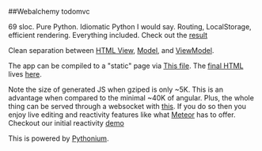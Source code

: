 ##Webalchemy todomvc

69 sloc. Pure Python. Idiomatic Python I would say. Routing, LocalStorage, efficient rendering. Everything included. Check out the [result](http://skariel.org/webalchemy/todomvc.html)

Clean separation between [HTML View](https://github.com/skariel/webalchemy/blob/master/webalchemy/examples/todomvc/static/template/index.html),
[Model](https://github.com/skariel/webalchemy/blob/master/webalchemy/examples/todomvc/todomvc.py#L8-L42),
and [ViewModel](https://github.com/skariel/webalchemy/blob/master/webalchemy/examples/todomvc/todomvc.py#L45-L79).

The app can be compiled to a "static" page via [This file](https://github.com/skariel/webalchemy/blob/master/webalchemy/examples/todomvc/freeze_app.py).
The [final HTML](https://github.com/skariel/webalchemy/blob/master/webalchemy/examples/todomvc/todomvc.html) lives [here](http://skariel.org/webalchemy/todomvc.html).

Note the size of generated JS when gziped is only ~5K. This is an advantage when compared to the minimal ~40K of angular.
Plus, the whole thing can be served through a websocket with [this](https://github.com/skariel/webalchemy/blob/master/webalchemy/examples/todomvc/serve_through_websocket.py). If you do so then you enjoy live editing and reactivity features like what [Meteor](https://www.meteor.com/) has to offer.
Checkout our initial reactivity [demo](https://vimeo.com/74150054)

This is powered by [Pythonium](https://github.com/pythonium/pythonium).
